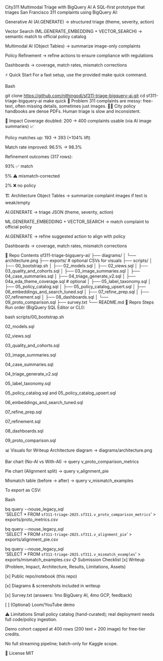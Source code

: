 City311 Multimodal Triage with BigQuery AI
A SQL-first prototype that triages San Francisco 311 complaints using BigQuery AI:

Generative AI (AI.GENERATE) → structured triage (theme, severity, action)

Vector Search (ML.GENERATE_EMBEDDING + VECTOR_SEARCH) → semantic match to official policy catalog

Multimodal AI (Object Tables) → summarize image-only complaints

Policy Refinement → refine actions to ensure compliance with regulations

Dashboards → coverage, match rates, mismatch corrections

⚡ Quick Start
For a fast setup, use the provided make quick command.

Bash

git clone https://github.com/nithingodi/sf311-triage-bigquery-ai.git
cd sf311-triage-bigquery-ai
make quick
📌 Problem
311 complaints are messy: free-text, often missing details, sometimes just images. 🤦‍♂️ City policy handbooks are dense PDFs. Human triage is slow and inconsistent.

🚀 Impact
Coverage doubled: 200 → 400 complaints usable (via AI image summaries) 📈

Policy matches up: 193 → 393 (+104% lift)

Match rate improved: 96.5% → 98.3%

Refinement outcomes (317 rows):

93% ✅ match

5% ⚠ mismatch-corrected

2% ❌ no policy

🏗 Architecture
Object Tables → summarize complaint images if text is weak/empty

AI.GENERATE → triage JSON (theme, severity, action)

ML.GENERATE_EMBEDDING + VECTOR_SEARCH → match complaint to official policy

AI.GENERATE → refine suggested action to align with policy

Dashboards → coverage, match rates, mismatch corrections

📂 Repo Contents
sf311-triage-bigquery-ai/
├── diagrams/
│   └── architecture.png
├── exports/                 # optional CSVs for visuals
├── scripts/
│   ├── 00_bootstrap.sh
│   ├── 02_models.sql
│   ├── 02_views.sql
│   ├── 03_quality_and_cohorts.sql
│   ├── 03_image_summaries.sql
│   ├── 04_case_summaries.sql
│   ├── 04_triage_generate_v2.sql
│   ├── 04a_eda_theme_coverage.sql   # optional
│   ├── 05_label_taxonomy.sql
│   ├── 05_policy_catalog.sql
│   ├── 05_policy_catalog_upsert.sql
│   ├── 06_embeddings_and_search_tuned.sql
│   ├── 07_refine_prep.sql
│   ├── 07_refinement.sql
│   ├── 08_dashboards.sql
│   └── 09_proto_comparison.sql
├── survey.txt
└── README.md
🔧 Repro Steps
Run order (BigQuery SQL Editor or CLI):

bash scripts/00_bootstrap.sh

02_models.sql

02_views.sql

03_quality_and_cohorts.sql

03_image_summaries.sql

04_case_summaries.sql

04_triage_generate_v2.sql

05_label_taxonomy.sql

05_policy_catalog.sql and 05_policy_catalog_upsert.sql

06_embeddings_and_search_tuned.sql

07_refine_prep.sql

07_refinement.sql

08_dashboards.sql

09_proto_comparison.sql

📊 Visuals for Writeup
Architecture diagram → diagrams/architecture.png

Bar chart (No-AI vs With-AI) → query v_proto_comparison_metrics

Pie chart (Alignment split) → query v_alignment_pie

Mismatch table (before → after) → query v_mismatch_examples

To export as CSV:

Bash

bq query --nouse_legacy_sql \
  'SELECT * FROM `sf311-triage-2025.sf311.v_proto_comparison_metrics`' > exports/proto_metrics.csv

bq query --nouse_legacy_sql \
  'SELECT * FROM `sf311-triage-2025.sf311.v_alignment_pie`' > exports/alignment_pie.csv

bq query --nouse_legacy_sql \
  'SELECT * FROM `sf311-triage-2025.sf311.v_mismatch_examples`' > exports/mismatch_examples.csv
📋 Submission Checklist
[x] Writeup (Problem, Impact, Architecture, Results, Limitations, Assets)

[x] Public repo/notebook (this repo)

[x] Diagrams & screenshots included in writeup

[x] Survey.txt (answers: 1mo BigQuery AI, 4mo GCP, feedback)

[ ] (Optional) Loom/YouTube demo

⚠️ Limitations
Small policy catalog (hand-curated); real deployment needs full code/policy ingestion.

Demo cohort capped at 400 rows (200 text + 200 image) for free-tier credits.

No full streaming pipeline; batch-only for Kaggle scope.

📑 License
MIT
